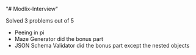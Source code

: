 "# Modlix-Interview" 

Solved 3 problems out of 5
- Peeing in pi
- Maze Generator did the bonus part
- JSON Schema Validator did the bonus part except the nested objects
